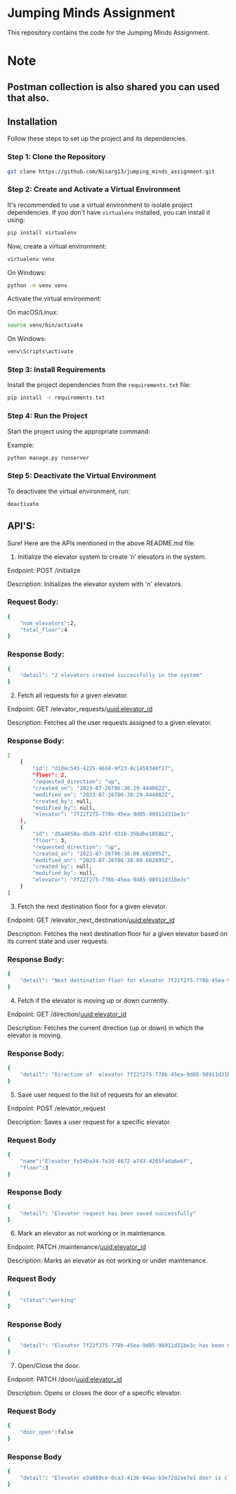 # Jumping Minds Assignment

This repository contains the code for the Jumping Minds Assignment.

# Note

## Postman collection is also shared you can used that also.

## Installation

Follow these steps to set up the project and its dependencies.

### Step 1: Clone the Repository

```bash
git clone https://github.com/Nisarg13/jumping_minds_assignment.git
```

### Step 2: Create and Activate a Virtual Environment

It's recommended to use a virtual environment to isolate project dependencies. If you don't have `virtualenv` installed, you can install it using:

```bash
pip install virtualenv
```

Now, create a virtual environment:

```bash
virtualenv venv
```

On Windows:

```bash
python -m venv venv
```

Activate the virtual environment:

On macOS/Linux:

```bash
source venv/bin/activate
```

On Windows:

```bash
venv\Scripts\activate
```

### Step 3: Install Requirements

Install the project dependencies from the `requirements.txt` file:

```bash
pip install -r requirements.txt
```

### Step 4: Run the Project

Start the project using the appropriate command:

Example:

```bash
python manage.py runserver
```

### Step 5: Deactivate the Virtual Environment

To deactivate the virtual environment, run:

```bash
deactivate
```

## API'S:

Sure! Here are the APIs mentioned in the above README.md file:


1. Initialize the elevator system to create ‘n’ elevators in the system.

Endpoint: POST /initialize

Description: Initializes the elevator system with 'n' elevators.

### Request Body:
```bash
{
    "num_elevators":2,
    "total_floor":4
}
```
### Response Body:
```bash
{
    "detail": "2 elevators created successfully in the system"
}
```

2. Fetch all requests for a given elevator.

Endpoint: GET /elevator_requests/<uuid:elevator_id>

Description: Fetches all the user requests assigned to a given elevator.

### Response Body:
```bash
[
    {
        "id": "d10ec545-4225-4650-9f23-8c1458348f17",
        "floor": 2,
        "requested_direction": "up",
        "created_on": "2023-07-26T06:38:29.444082Z",
        "modified_on": "2023-07-26T06:38:29.444082Z",
        "created_by": null,
        "modified_by": null,
        "elevator": "7f22f275-778b-45ea-9d85-98911d31be3c"
    },
    {
        "id": "d5a4058a-dbd9-425f-931b-35bdbe1858b2",
        "floor": 3,
        "requested_direction": "up",
        "created_on": "2023-07-26T06:38:09.602895Z",
        "modified_on": "2023-07-26T06:38:09.602895Z",
        "created_by": null,
        "modified_by": null,
        "elevator": "7f22f275-778b-45ea-9d85-98911d31be3c"
    }
]
```
3. Fetch the next destination floor for a given elevator.

Endpoint: GET /elevator_next_destination/<uuid:elevator_id>

Description: Fetches the next destination floor for a given elevator based on its current state and user requests.

### Response Body:
```bash
{
    "detail": "Next destination floor for elevator 7f22f275-778b-45ea-9d85-98911d31be3c is 2"
}
```
4. Fetch if the elevator is moving up or down currently.

Endpoint: GET /direction/<uuid:elevator_id>

Description: Fetches the current direction (up or down) in which the elevator is moving.

### Response Body:
```bash
{
    "detail": "Direction of  elevator 7f22f275-778b-45ea-9d85-98911d31be3c is down"
}
```
5. Save user request to the list of requests for an elevator.

Endpoint: POST /elevator_request

Description: Saves a user request for a specific elevator.

### Request Body
```bash
{
    "name":"Elevator_fe54ba34-7e3d-4672-a743-4205fada6e6f",
    "floor":3
}
```
### Response Body
```bash
{
    "detail": "Elevator request has been saved successfully"
}
```
6. Mark an elevator as not working or in maintenance.

Endpoint: PATCH /maintenance/<uuid:elevator_id>

Description: Marks an elevator as not working or under maintenance.

### Request Body
```bash
{
    "status":"working"
}
```
### Response Body
```bash
{
    "detail": "Elevator 7f22f275-778b-45ea-9d85-98911d31be3c has been marked as working"
}
```
7. Open/Close the door.

Endpoint: PATCH /door/<uuid:elevator_id>

Description: Opens or closes the door of a specific elevator.

### Request Body
```bash
{
    "door_open":false
}
```
### Response Body
```bash
{
    "detail": "Elevator e3a889ce-0ca3-413b-84aa-b3e72d2ae7e1 door is closing"
}
```
